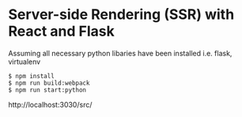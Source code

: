 # Server-side Rendering (SSR) with React and Flask 

Assuming all necessary python libaries have been installed i.e. flask, virtualenv

```
$ npm install 
$ npm run build:webpack
$ npm run start:python
```

http://localhost:3030/src/